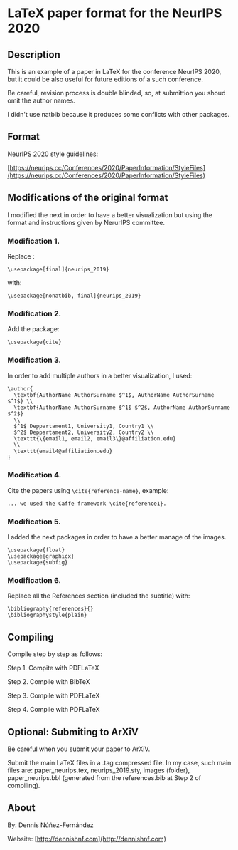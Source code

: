 
LaTeX paper format for the NeurIPS 2020
=======================================

## Description ##

This is an example of a paper in LaTeX for the conference NeurIPS 2020, but it could be also useful for future editions of a such conference.

Be careful, revision process is double blinded, so, at submittion you shoud omit the author names.

I didn't use natbib because it produces some conflicts with other packages.

## Format ##

NeurIPS 2020 style guidelines:

[https://neurips.cc/Conferences/2020/PaperInformation/StyleFiles](https://neurips.cc/Conferences/2020/PaperInformation/StyleFiles)

## Modifications of the original format ##

I modified the next in order to have a better visualization but using the format and instructions given by NerurIPS committee.

### Modification 1. ### 

Replace :

```
\usepackage[final]{neurips_2019}
```

with:

```
\usepackage[nonatbib, final]{neurips_2019}

```

### Modification 2. ###

Add the package:

```
\usepackage{cite}
```

### Modification 3. ###

In order to add multiple authors in a better visualization, I used:

```
\author{
  \textbf{AuthorName AuthorSurname $^1$, AuthorName AuthorSurname $^1$} \\ 
  \textbf{AuthorName AuthorSurname $^1$ $^2$, AuthorName AuthorSurname $^2$}
  \\
  $^1$ Deppartament1, University1, Country1 \\ 
  $^2$ Deppartament2, University2, Country2 \\
  \texttt{\{email1, email2, email3\}@affiliation.edu} 
  \\
  \texttt{email4@affiliation.edu} 
}
```

### Modification 4. ###

Cite the papers using ```\cite{reference-name}```, example:

```
... we used the Caffe framework \cite{reference1}.
```

### Modification 5. ###

I added the next packages in order to have a better manage of the images.

```
\usepackage{float}
\usepackage{graphicx}
\usepackage{subfig}
```

### Modification 6. ###

Replace all the References section (included the subtitle) with:

```
\bibliography{references}{}
\bibliographystyle{plain}
```

## Compiling ##

Compile step by step as follows:

Step 1. Compite with PDFLaTeX

Step 2. Compile with BibTeX

Step 3. Compile with PDFLaTeX

Step 4. Compile with PDFLaTeX


## Optional: Submiting to ArXiV ##

Be careful when you submit your paper to ArXiV.

Submit the main LaTeX files in a .tag compressed file. In my case, such main files are: paper_neurips.tex, neurips_2019.sty, images (folder), paper_neurips.bbl (generated from the references.bib at Step 2 of compiling).


## About ##

By: Dennis Núñez-Fernández

Website: [http://dennishnf.com](http://dennishnf.com)

